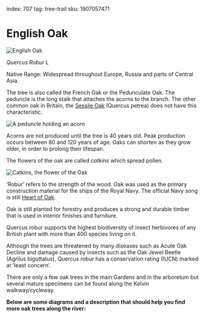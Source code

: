index: 707
tag: tree-trail
sku: 1907057471

# English Oak

![English Oak](english-oak.jpg)

<p class="species-info"><em>Quercus Robur</em>  L</p>

Native Range: Widespread throughout Europe, Russia and parts of Central Asia.

The tree is also called the French Oak or the Pedunculate Oak. The peduncle is
the long stalk that attaches the acorns to the branch. The other common oak in Britain,
the [Sessile Oak](/wiki/Quercus_petraea) (Quercus petrea) does not have this characteristic.

![A peduncle holding an acorn](peduncle.jpg)

Acorns are not produced until the tree is 40 years old.
Peak production occurs between 80 and 120 years of age.
Oaks can shorten as they grow older, in order to prolong their lifespan.

The flowers of the oak are called _catkins_ which spread pollen.

![Catkins, the flower of the Oak](catkins.jpg)


‘Robur’ refers to the strength of the wood. Oak was used
as the primary construction material for the ships of the Royal Navy.
The official Navy song is still [Heart of Oak](/wiki/Heart_of_Oak).

Oak is still planted for forestry and produces a strong and durable timber that is used
in interior finishes and furniture.

Quercus robur supports the highest biodiversity of insect herbivores of any British plant
with more than 400 species living on it.

Although the trees are threatened by many diseases such as Acute Oak Decline and damage
 caused by insects such as the Oak Jewel Beetle (Agrilus biguttatus), Quercus robur
 has a conservation rating (IUCN) marked at ‘least concern’.

There are only a few oak trees in the main Gardens and in the arboretum but several mature specimens
can be found along the Kelvin walkway/cycleway.

__Below are some diagrams and a description that
should help you find more oak trees along the river:__